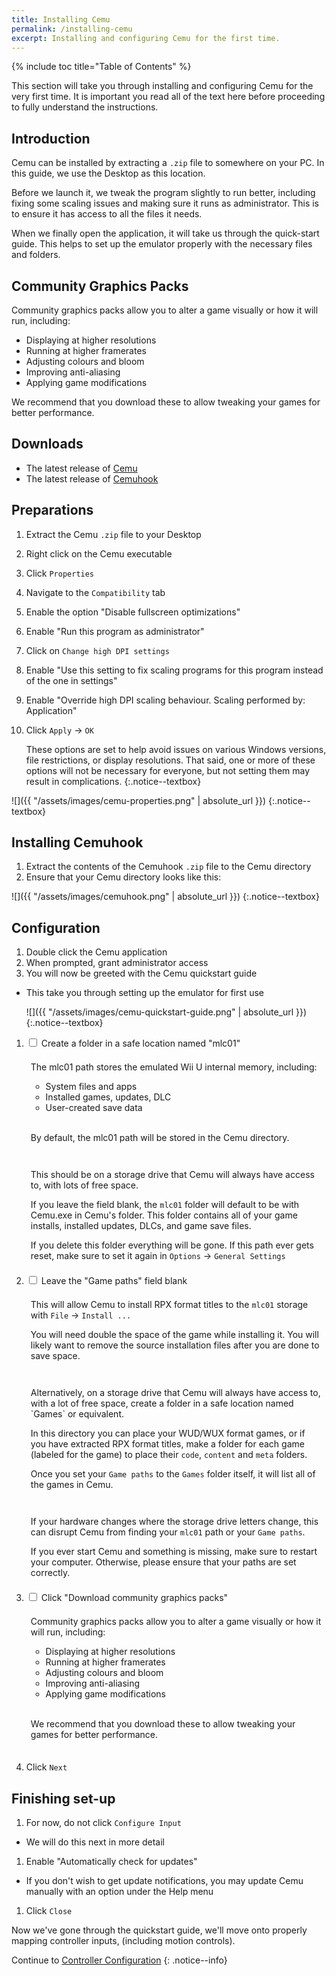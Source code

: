 ```yaml
---
title: Installing Cemu
permalink: /installing-cemu
excerpt: Installing and configuring Cemu for the first time.
---
```


{% include toc title="Table of Contents" %}

This section will take you through installing and configuring Cemu for the very first time. It is important you read all of the text here before proceeding to fully understand the instructions.

## Introduction

Cemu can be installed by extracting a `.zip` file to somewhere on your PC. In this guide, we use the Desktop as this location.

Before we launch it, we tweak the program slightly to run better, including fixing some scaling issues and making sure it runs as administrator. This is to ensure it has access to all the files it needs.

When we finally open the application, it will take us through the quick-start guide. This helps to set up the emulator properly with the necessary files and folders.

## Community Graphics Packs

Community graphics packs allow you to alter a game visually or how it will run, including:

- Displaying at higher resolutions
- Running at higher framerates
- Adjusting colours and bloom
- Improving anti-aliasing
- Applying game modifications

We recommend that you download these to allow tweaking your games for better performance.

## Downloads

- The latest release of [Cemu](https://cemu.info/#download)
- The latest release of [Cemuhook](https://cemuhook.sshnuke.net/)

## Preparations

1. Extract the Cemu `.zip` file to your Desktop
1. Right click on the Cemu executable
1. Click `Properties`
1. Navigate to the `Compatibility` tab
1. Enable the option "Disable fullscreen optimizations"
1. Enable "Run this program as administrator"
1. Click on `Change high DPI settings`
1. Enable "Use this setting to fix scaling programs for this program instead of the one in settings"
1. Enable "Override high DPI scaling behaviour. Scaling performed by: Application"
1. Click `Apply` -> `OK`

    These options are set to help avoid issues on various Windows versions, file restrictions, or display resolutions.  That said, one or more of these options will not be necessary for everyone, but not setting them may result in complications.
    {:.notice--textbox}

![]({{ "/assets/images/cemu-properties.png" | absolute_url }})
{:.notice--textbox}

## Installing Cemuhook

1. Extract the contents of the Cemuhook `.zip` file to the Cemu directory
1. Ensure that your Cemu directory looks like this:

![]({{ "/assets/images/cemuhook.png" | absolute_url }})
{:.notice--textbox}

## Configuration

1. Double click the Cemu application
1. When prompted, grant administrator access
1. You will now be greeted with the Cemu quickstart guide
  - This take you through setting up the emulator for first use

    ![]({{ "/assets/images/cemu-quickstart-guide.png" | absolute_url }})
    {:.notice--textbox}

1. <div class="wrap-collabsible">
      <input id="collapsible" class="toggle" type="checkbox">
      <label for="collapsible" class="lbl-toggle"><a>Create a folder in a safe location named "mlc01"</a></label>
      <div class="collapsible-content">
        <div class="content-inner notice--info">
          <div style="padding:.5em;">
            <p>The mlc01 path stores the emulated Wii U internal memory, including:</p>
            <ul>
              <li>System files and apps</li>
              <li>Installed games, updates, DLC</li>
              <li>User-created save data</li>
             </ul>
             <br>
             <p>By default, the mlc01 path will be stored in the Cemu directory.</p>          
          </div>
        </div>
        <div class="content-inner notice--textbox">
          <div style="padding:.5em;">
            <p>This should be on a storage drive that Cemu will always have access to, with lots of free space.</p>
            <p>If you leave the field blank, the <code>mlc01</code> folder will default to be with Cemu.exe in Cemu's folder. This folder contains all of your game installs, installed updates, DLCs, and game save files.</p>
            <p>If you delete this folder everything will be gone. If this path ever gets reset, make sure to set it again in <code>Options</code> -> <code>General Settings</code></p>
          </div>
        </div>
      </div>
    </div>
1. <div class="wrap-collabsible-2">
      <input id="collapsible-2" class="toggle-2" type="checkbox">
      <label for="collapsible-2" class="lbl-toggle-2"><a>Leave the "Game paths" field blank</a></label>
      <div class="collapsible-content-2">
        <div class="content-inner-2 notice--info">
          <div style="padding:.5em;">
            <p>This will allow Cemu to install RPX format titles to the <code>mlc01</code> storage with <code>File</code> -> <code>Install ...</code></p>
            <p>You will need double the space of the game while installing it. You will likely want to remove the source installation files after you are done to save space.</p>    
           </div>
        </div>
        <div class="content-inner-2 notice--textbox">
          <div style="padding:.5em;">
            <p>Alternatively, on a storage drive that Cemu will always have access to, with a lot of free space, create a folder in a safe location named `Games` or equivalent.</p>
            <p>In this directory you can place your WUD/WUX format games, or if you have extracted RPX format titles, make a folder for each game (labeled for the game) to place their <code>code</code>, <code>content</code> and <code>meta</code> folders.</p>
            <p>Once you set your <code>Game paths</code> to the <code>Games</code> folder itself, it will list all of the games in Cemu.</p>
          </div>
        </div>
        <div class="content-inner-2 notice--primary">
          <div style="padding:.5em;">
            <p>If your hardware changes where the storage drive letters change, this can disrupt Cemu from finding your <code>mlc01</code> path or your <code>Game paths</code>.</p>
            <p>If you ever start Cemu and something is missing, make sure to restart your computer. Otherwise, please ensure that your paths are set correctly.</p>
          </div>
        </div>
      </div>
    </div>

1. <div class="wrap-collabsible-3">
      <input id="collapsible-3" class="toggle-3" type="checkbox">
      <label for="collapsible-3" class="lbl-toggle-3"><a>Click "Download community graphics packs"</a></label>
      <div class="collapsible-content-3">
        <div class="content-inner-3 notice--info">
          <div style="padding:.5em;">
            <p>Community graphics packs allow you to alter a game visually or how it will run, including:</p>
            <ul>
              <li>Displaying at higher resolutions</li>
              <li>Running at higher framerates</li>
              <li>Adjusting colours and bloom</li>
              <li>Improving anti-aliasing</li>
              <li>Applying game modifications</li>
            </ul>
            <br>
            <p>We recommend that you download these to allow tweaking your games for better performance.</p>      
          </div>
        </div>
      </div>
    </div>
1. Click `Next`

## Finishing set-up

1. For now, do not click `Configure Input`
  - We will do this next in more detail
1. Enable "Automatically check for updates"
  - If you don't wish to get update notifications, you may update Cemu manually with an option under the Help menu
1. Click `Close`

Now we've gone through the quickstart guide, we'll move onto properly mapping controller inputs, (including motion controls).

Continue to [Controller Configuration](controller-configuration)
{: .notice--info}
